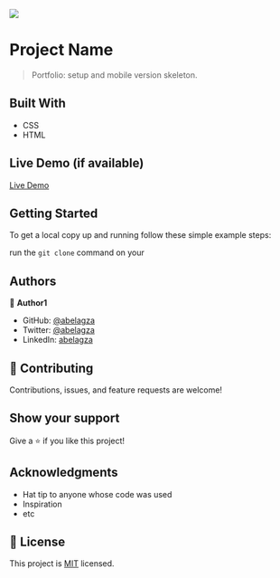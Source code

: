 ![](https://img.shields.io/badge/Microverse-blueviolet)

# Project Name

> Portfolio: setup and mobile version skeleton.


## Built With

- CSS
- HTML

## Live Demo (if available)

[Live Demo](https://www.loom.com/share/903aae2193f646b091b2ede69b1e7fd4)


## Getting Started

To get a local copy up and running follow these simple example steps:

run the `git clone` command on your



## Authors

👤 **Author1**

- GitHub: [@abelagza](https://github.com/abelagza)
- Twitter: [@abelagza](https://twitter.com/abelagza)
- LinkedIn: [abelagza](https://linkedin.com/in/abelagza)


## 🤝 Contributing

Contributions, issues, and feature requests are welcome!

## Show your support

Give a ⭐️ if you like this project!

## Acknowledgments

- Hat tip to anyone whose code was used
- Inspiration
- etc

## 📝 License

This project is [MIT](./MIT.md) licensed.

